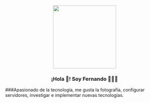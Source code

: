 # 
<p align="center" width="300">
   <img align="center" width="200" src="https://avatars.githubusercontent.com/u/147223254?v=4" />
   <h3 align="center">¡Hola 👋! Soy Fernando 👨🏻‍💻</h3>
</p>


###Apasionado de la tecnología, me gusta la fotografía, configurar servidores, investigar e implementar nuevas tecnologías. 

<!--
**fish-puce/fish-puce** is a ✨ _special_ ✨ repository because its `README.md` (this file) appears on your GitHub profile.

Here are some ideas to get you started:

- 🔭 I’m currently working on ...
- 🌱 I’m currently learning ...
- 👯 I’m looking to collaborate on ...
- 🤔 I’m looking for help with ...
- 💬 Ask me about ...
- 📫 How to reach me: ...
- 😄 Pronouns: ...
- ⚡ Fun fact: ...
-->
